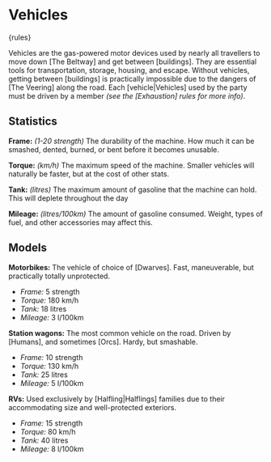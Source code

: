 # Vehicles

{rules}

Vehicles are the gas-powered motor devices used by nearly all travellers to move down [The Beltway] and get between [buildings]. They are essential tools for transportation, storage, housing, and escape. Without vehicles, getting between [buildings] is practically impossible due to the dangers of [The Veering] along the road. Each [vehicle|Vehicles] used by the party must be driven by a member *(see the [Exhaustion] rules for more info)*.

## Statistics

**Frame:** *(1-20 strength)* The durability of the machine. How much it can be smashed, dented, burned, or bent before it becomes unusable.

**Torque:** *(km/h)* The maximum speed of the machine. Smaller vehicles will naturally be faster, but at the cost of other stats.

**Tank:** *(litres)* The maximum amount of gasoline that the machine can hold. This will deplete throughout the day

**Mileage:** *(litres/100km)* The amount of gasoline consumed. Weight, types of fuel, and other accessories may affect this.

## Models

**Motorbikes:** The vehicle of choice of [Dwarves]. Fast, maneuverable, but practically totally unprotected.
- *Frame:* 5 strength
- *Torque:* 180 km/h
- *Tank:* 18 litres
- *Mileage:* 3 l/100km

**Station wagons:** The most common vehicle on the road. Driven by [Humans], and sometimes [Orcs]. Hardy, but smashable.
- *Frame:* 10 strength
- *Torque:* 130 km/h
- *Tank:* 25 litres
- *Mileage:* 5 l/100km

**RVs:** Used exclusively by [Halfling|Halflings] families due to their accommodating size and well-protected exteriors.
- *Frame:* 15 strength
- *Torque:* 80 km/h
- *Tank:* 40 litres
- *Mileage:* 8 l/100km